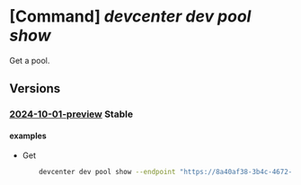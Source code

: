 # [Command] _devcenter dev pool show_

Get a pool.

## Versions

### [2024-10-01-preview](/Resources/data-plane/microsoft.devcenter/L3Byb2plY3RzL3t9L3Bvb2xzL3t9/2024-10-01-preview.xml) **Stable**

<!-- data-plane:microsoft.devcenter /projects/{}/pools/{} 2024-10-01-preview -->

#### examples

- Get
    ```bash
        devcenter dev pool show --endpoint "https://8a40af38-3b4c-4672-a6a4-5e964b1870ed- contosodevcenter.centralus.devcenter.azure.com/" --name "DevPool" --project-name "DevProject"
    ```
